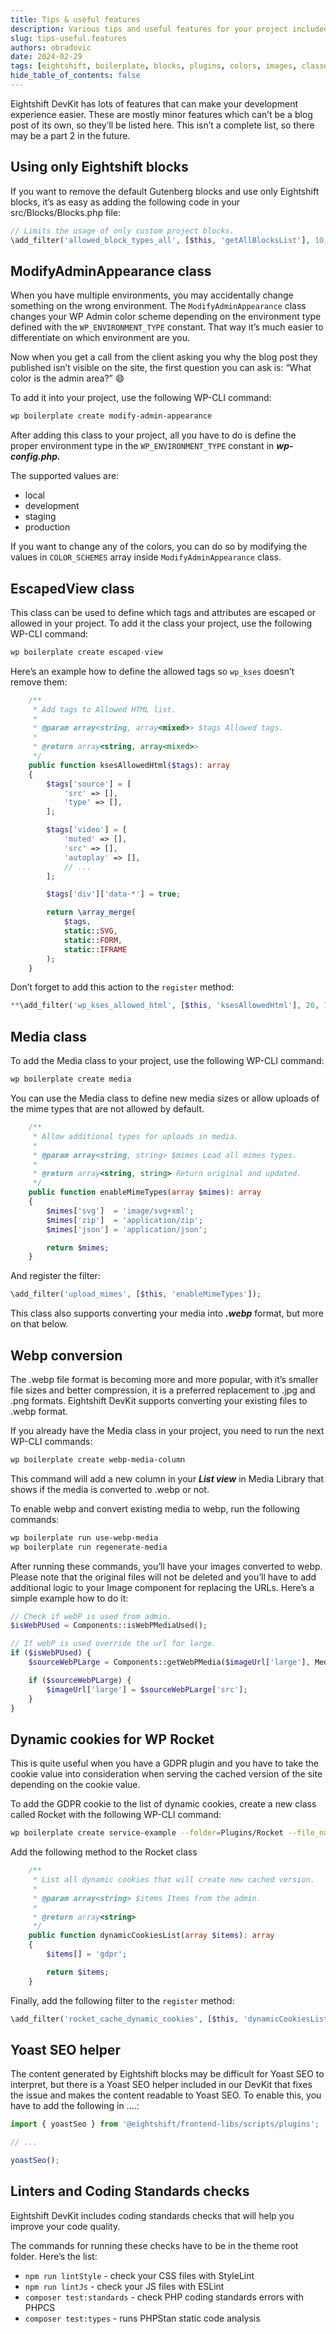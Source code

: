 ```yaml
---
title: Tips & useful features
description: Various tips and useful features for your project included in Eightshift DevKit.
slug: tips-useful.features
authors: obradovic
date: 2024-02-29
tags: [eightshift, boilerplate, blocks, plugins, colors, images, classes]
hide_table_of_contents: false
---
```


Eightshift DevKit has lots of features that can make your development experience easier. These are mostly minor features which can’t be a blog post of its own, so they’ll be listed here. This isn’t a complete list, so there may be a part 2 in the future.
<!--truncate-->

## Using only Eightshift blocks

If you want to remove the default Gutenberg blocks and use only Eightshift blocks, it’s as easy as adding the following code in your src/Blocks/Blocks.php file:

```php
// Limits the usage of only custom project blocks.
\add_filter('allowed_block_types_all', [$this, 'getAllBlocksList'], 10, 2);
```

## ModifyAdminAppearance class

When you have multiple environments, you may accidentally change something on the wrong environment. The `ModifyAdminAppearance` class changes your WP Admin color scheme depending on the environment type defined with the `WP_ENVIRONMENT_TYPE` constant. That way it’s much easier to differentiate on which environment are you.

Now when you get a call from the client asking you why the blog post they published isn’t visible on the site, the first question you can ask is: “What color is the admin area?” 😄

To add it into your project, use the following WP-CLI command:

```bash
wp boilerplate create modify-admin-appearance
```

After adding this class to your project, all you have to do is define the proper environment type in the `WP_ENVIRONMENT_TYPE` constant in ***wp-config.php.***

The supported values are:

- local
- development
- staging
- production

If you want to change any of the colors, you can do so by modifying the values in `COLOR_SCHEMES` array inside `ModifyAdminAppearance` class.

## EscapedView class

This class can be used to define which tags and attributes are escaped or allowed in your project. To add it the class your project, use the following WP-CLI command:

```php
wp boilerplate create escaped-view
```

Here’s an example how to define the allowed tags so `wp_kses` doesn’t remove them:

```php
	/**
	 * Add tags to Allowed HTML list.
	 *
	 * @param array<string, array<mixed>> $tags Allowed tags.
	 *
	 * @return array<string, array<mixed>>
	 */
	public function ksesAllowedHtml($tags): array
	{
		$tags['source'] = [
			'src' => [],
			'type' => [],
		];

		$tags['video'] = [
			'muted' => [],
			'src' => [],
			'autoplay' => [],
			// ...
		];

		$tags['div']['data-*'] = true;

		return \array_merge(
			$tags,
			static::SVG,
			static::FORM,
			static::IFRAME
		);
	}
```

Don’t forget to add this action to the `register` method:

```php
**\add_filter('wp_kses_allowed_html', [$this, 'ksesAllowedHtml'], 20, 1);**
```

## Media class

To add the Media class to your project, use the following WP-CLI command:

```bash
wp boilerplate create media
```

You can use the Media class to define new media sizes or allow uploads of the mime types that are not allowed by default.

```php
	/**
	 * Allow additional types for uploads in media.
	 *
	 * @param array<string, string> $mimes Load all mimes types.
	 *
	 * @return array<string, string> Return original and updated.
	 */
	public function enableMimeTypes(array $mimes): array
	{
		$mimes['svg']  = 'image/svg+xml';
		$mimes['zip']  = 'application/zip';
		$mimes['json'] = 'application/json';

		return $mimes;
	}
```

And register the filter:

```php
\add_filter('upload_mimes', [$this, 'enableMimeTypes']);
```

This class also supports converting your media into ***.webp*** format, but more on that below.

## Webp conversion

The .webp file format is becoming more and more popular, with it’s smaller file sizes and better compression, it is a preferred replacement to .jpg and .png formats. Eightshift DevKit supports converting your existing files to .webp format.

If you already have the Media class in your project, you need to run the next WP-CLI commands:

```bash
wp boilerplate create webp-media-column
```

This command will add a new column in your ***List view*** in Media Library that shows if the media is converted to .webp or not.

To enable webp and convert existing media to webp, run the following commands:

```bash
wp boilerplate run use-webp-media
wp boilerplate run regenerate-media
```

After running these commands, you’ll have your images converted to webp. Please note that the original files will not be deleted and you’ll have to add additional logic to your Image component for replacing the URLs. Here’s a simple example how to do it:

```php
// Check if webP is used from admin.
$isWebPUsed = Components::isWebPMediaUsed();

// If webP is used override the url for large.
if ($isWebPUsed) {
	$sourceWebPLarge = Components::getWebPMedia($imageUrl['large'], Media::WEBP_ALLOWED_EXT);

	if ($sourceWebPLarge) {
		$imageUrl['large'] = $sourceWebPLarge['src'];
	}
}
```

## Dynamic cookies for WP Rocket

This is quite useful when you have a GDPR plugin and you have to take the cookie value into consideration when serving the cached version of the site depending on the cookie value.

To add the GDPR cookie to the list of dynamic cookies, create a new class called Rocket with the following WP-CLI command:

```bash
wp boilerplate create service-example --folder=Plugins/Rocket --file_name=Rocket
```

Add the following method to the Rocket class

```php
	/**
	 * List all dynamic cookies that will create new cached version.
	 *
	 * @param array<string> $items Items from the admin.
	 *
	 * @return array<string>
	 */
	public function dynamicCookiesList(array $items): array
	{
		$items[] = 'gdpr';

		return $items;
	}
```

Finally, add the following filter to the `register` method:

```php
\add_filter('rocket_cache_dynamic_cookies', [$this, 'dynamicCookiesList']);
```

## Yoast SEO helper

The content generated by Eightshift blocks may be difficult for Yoast SEO to interpret, but there is a Yoast SEO helper included in our DevKit that fixes the issue and makes the content readable to Yoast SEO. To enable this, you have to add the following in ….:

```jsx
import { yoastSeo } from '@eightshift/frontend-libs/scripts/plugins';

// ...

yoastSeo();
```

## Linters and Coding Standards checks

Eightshift DevKit includes coding standards checks that will help you improve your code quality.

The commands for running these checks have to be in the theme root folder. Here’s the list:

- `npm run lintStyle` - check your CSS files with StyleLint
- `npm run lintJs` - check your JS files with ESLint
- `composer test:standards` - check PHP coding standards errors with PHPCS
- `composer test:types` - runs PHPStan static code analysis
